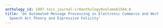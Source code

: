 ```yaml
---
anthology_id: 1997.tois_journal-ir0anthology0volumeA15A4.0
title: 'On Automated Message Processing in Electronic Commerce and Work Support Systems:
  Speech Act Theory and Expressive Felicity'
---
```

